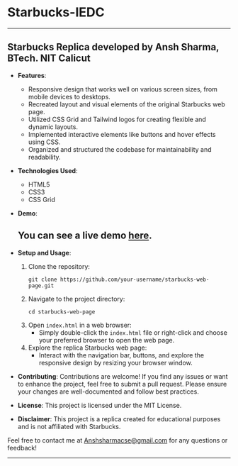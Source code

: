# Starbucks-IEDC
---

## Starbucks Replica developed by Ansh Sharma, BTech. NIT Calicut

- **Features**:
  - Responsive design that works well on various screen sizes, from mobile devices to desktops.
  - Recreated layout and visual elements of the original Starbucks web page.
  - Utilized CSS Grid and Tailwind logos for creating flexible and dynamic layouts.
  - Implemented interactive elements like buttons and hover effects using CSS.
  - Organized and structured the codebase for maintainability and readability.

- **Technologies Used**:
  - HTML5
  - CSS3
  - CSS Grid

- **Demo**:
  ## You can see a live demo [here](https://starbucksanshsharma.vercel.app/).

- **Setup and Usage**:
  1. Clone the repository:
     ```
     git clone https://github.com/your-username/starbucks-web-page.git
     ```
  2. Navigate to the project directory:
     ```
     cd starbucks-web-page
     ```
  3. Open `index.html` in a web browser:
     - Simply double-click the `index.html` file or right-click and choose your preferred browser to open the web page.
  4. Explore the replica Starbucks web page:
     - Interact with the navigation bar, buttons, and explore the responsive design by resizing your browser window.

- **Contributing**:
  Contributions are welcome! If you find any issues or want to enhance the project, feel free to submit a pull request. Please ensure your changes are well-documented and follow best practices.

- **License**:
  This project is licensed under the MIT License.

- **Disclaimer**:
  This project is a replica created for educational purposes and is not affiliated with Starbucks.

Feel free to contact me at Anshsharmacse@gmail.com for any questions or feedback!

---
